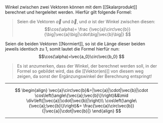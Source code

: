 Winkel zwischen zwei Vektoren können mit dem [[Skalarprodukt]] berechnet und hergeleitet werden. Hierfür gilt folgende Formel:
>Seien die Vektoren $\vec{a}$ und $\vec{b}$, und $\alpha$ ist der Winkel zwischen diesen:
$$\cos(\alpha)=
\frac
{\vec{a}\circ\vec{b}}
{\big|\vec{a}\big|\cdot\big|\vec{b}\big|}
$$

Seien die beiden Vektoren [[Normiert]], so ist die Länge dieser beiden jeweils identisch zu $1$, somit lautet die Formel hierfür nun:
$$\cos(\alpha)=\vec{a_0}\circ\vec{b_0}
$$
>Es ist anzumerken, dass der Winkel, der berechnet werden soll, in der Formel so gebildet wird, das die [[Vektor(en)]] von diesem weg zeigen, da sonst der Ergänzungswinkel der Berechnung entspringt! 

---
$$
\begin{align}
	\vec{a}\circ\vec{b}&=|\vec{a}|\cdot|\vec{b}|\cdot
		\cos\left(\angle\{\vec{a};\vec{b}\}\right)&&\mid \div\left(|\vec{a}|\cdot|\vec{b}|\right)\\
	\cos\left(\angle\{\vec{a};\vec{b}\}\right)&=
		\frac{\vec{a}\circ\vec{b}}{|\vec{a}|\cdot|\vec{b}|}
\end{align}
$$

---